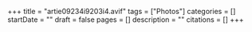 +++
title = "artie09234i9203i4.avif"
tags = ["Photos"]
categories = []
startDate = ""
draft = false
pages = []
description = ""
citations = []
+++
